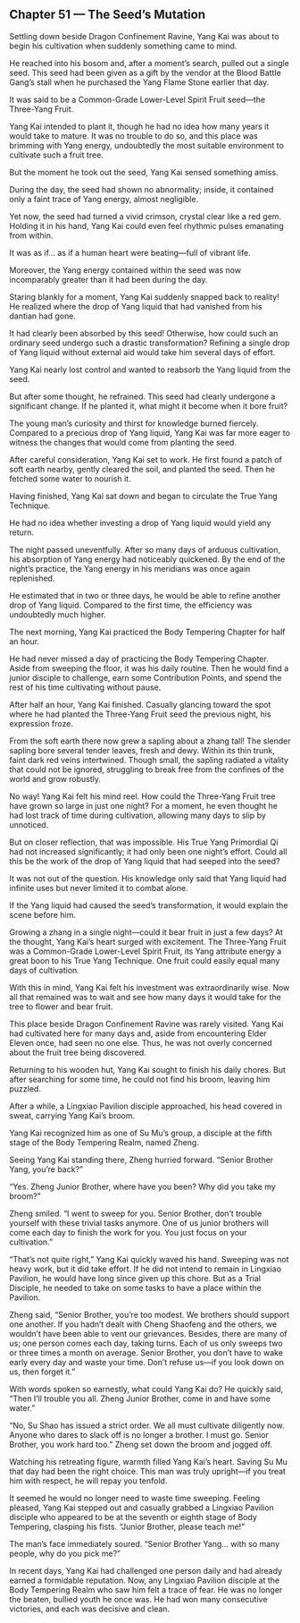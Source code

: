## Chapter 51 — The Seed’s Mutation

Settling down beside Dragon Confinement Ravine, Yang Kai was about to begin his cultivation when suddenly something came to mind.

He reached into his bosom and, after a moment’s search, pulled out a single seed. This seed had been given as a gift by the vendor at the Blood Battle Gang’s stall when he purchased the Yang Flame Stone earlier that day.

It was said to be a Common-Grade Lower-Level Spirit Fruit seed—the Three-Yang Fruit.

Yang Kai intended to plant it, though he had no idea how many years it would take to mature. It was no trouble to do so, and this place was brimming with Yang energy, undoubtedly the most suitable environment to cultivate such a fruit tree.

But the moment he took out the seed, Yang Kai sensed something amiss.

During the day, the seed had shown no abnormality; inside, it contained only a faint trace of Yang energy, almost negligible.

Yet now, the seed had turned a vivid crimson, crystal clear like a red gem. Holding it in his hand, Yang Kai could even feel rhythmic pulses emanating from within.

It was as if... as if a human heart were beating—full of vibrant life.

Moreover, the Yang energy contained within the seed was now incomparably greater than it had been during the day.

Staring blankly for a moment, Yang Kai suddenly snapped back to reality! He realized where the drop of Yang liquid that had vanished from his dantian had gone.

It had clearly been absorbed by this seed! Otherwise, how could such an ordinary seed undergo such a drastic transformation? Refining a single drop of Yang liquid without external aid would take him several days of effort.

Yang Kai nearly lost control and wanted to reabsorb the Yang liquid from the seed.

But after some thought, he refrained. This seed had clearly undergone a significant change. If he planted it, what might it become when it bore fruit?

The young man’s curiosity and thirst for knowledge burned fiercely. Compared to a precious drop of Yang liquid, Yang Kai was far more eager to witness the changes that would come from planting the seed.

After careful consideration, Yang Kai set to work. He first found a patch of soft earth nearby, gently cleared the soil, and planted the seed. Then he fetched some water to nourish it.

Having finished, Yang Kai sat down and began to circulate the True Yang Technique.

He had no idea whether investing a drop of Yang liquid would yield any return.

The night passed uneventfully. After so many days of arduous cultivation, his absorption of Yang energy had noticeably quickened. By the end of the night’s practice, the Yang energy in his meridians was once again replenished.

He estimated that in two or three days, he would be able to refine another drop of Yang liquid. Compared to the first time, the efficiency was undoubtedly much higher.

The next morning, Yang Kai practiced the Body Tempering Chapter for half an hour.

He had never missed a day of practicing the Body Tempering Chapter. Aside from sweeping the floor, it was his daily routine. Then he would find a junior disciple to challenge, earn some Contribution Points, and spend the rest of his time cultivating without pause.

After half an hour, Yang Kai finished. Casually glancing toward the spot where he had planted the Three-Yang Fruit seed the previous night, his expression froze.

From the soft earth there now grew a sapling about a zhang tall! The slender sapling bore several tender leaves, fresh and dewy. Within its thin trunk, faint dark red veins intertwined. Though small, the sapling radiated a vitality that could not be ignored, struggling to break free from the confines of the world and grow robustly.

No way! Yang Kai felt his mind reel. How could the Three-Yang Fruit tree have grown so large in just one night? For a moment, he even thought he had lost track of time during cultivation, allowing many days to slip by unnoticed.

But on closer reflection, that was impossible. His True Yang Primordial Qi had not increased significantly; it had only been one night’s effort. Could all this be the work of the drop of Yang liquid that had seeped into the seed?

It was not out of the question. His knowledge only said that Yang liquid had infinite uses but never limited it to combat alone.

If the Yang liquid had caused the seed’s transformation, it would explain the scene before him.

Growing a zhang in a single night—could it bear fruit in just a few days? At the thought, Yang Kai’s heart surged with excitement. The Three-Yang Fruit was a Common-Grade Lower-Level Spirit Fruit, its Yang attribute energy a great boon to his True Yang Technique. One fruit could easily equal many days of cultivation.

With this in mind, Yang Kai felt his investment was extraordinarily wise. Now all that remained was to wait and see how many days it would take for the tree to flower and bear fruit.

This place beside Dragon Confinement Ravine was rarely visited. Yang Kai had cultivated here for many days and, aside from encountering Elder Eleven once, had seen no one else. Thus, he was not overly concerned about the fruit tree being discovered.

Returning to his wooden hut, Yang Kai sought to finish his daily chores. But after searching for some time, he could not find his broom, leaving him puzzled.

After a while, a Lingxiao Pavilion disciple approached, his head covered in sweat, carrying Yang Kai’s broom.

Yang Kai recognized him as one of Su Mu’s group, a disciple at the fifth stage of the Body Tempering Realm, named Zheng.

Seeing Yang Kai standing there, Zheng hurried forward. “Senior Brother Yang, you’re back?”

“Yes. Zheng Junior Brother, where have you been? Why did you take my broom?”

Zheng smiled. “I went to sweep for you. Senior Brother, don’t trouble yourself with these trivial tasks anymore. One of us junior brothers will come each day to finish the work for you. You just focus on your cultivation.”

“That’s not quite right,” Yang Kai quickly waved his hand. Sweeping was not heavy work, but it did take effort. If he did not intend to remain in Lingxiao Pavilion, he would have long since given up this chore. But as a Trial Disciple, he needed to take on some tasks to have a place within the Pavilion.

Zheng said, “Senior Brother, you’re too modest. We brothers should support one another. If you hadn’t dealt with Cheng Shaofeng and the others, we wouldn’t have been able to vent our grievances. Besides, there are many of us; one person comes each day, taking turns. Each of us only sweeps two or three times a month on average. Senior Brother, you don’t have to wake early every day and waste your time. Don’t refuse us—if you look down on us, then forget it.”

With words spoken so earnestly, what could Yang Kai do? He quickly said, “Then I’ll trouble you all. Zheng Junior Brother, come in and have some water.”

“No, Su Shao has issued a strict order. We all must cultivate diligently now. Anyone who dares to slack off is no longer a brother. I must go. Senior Brother, you work hard too.” Zheng set down the broom and jogged off.

Watching his retreating figure, warmth filled Yang Kai’s heart. Saving Su Mu that day had been the right choice. This man was truly upright—if you treat him with respect, he will repay you tenfold.

It seemed he would no longer need to waste time sweeping. Feeling pleased, Yang Kai stepped out and casually grabbed a Lingxiao Pavilion disciple who appeared to be at the seventh or eighth stage of Body Tempering, clasping his fists. “Junior Brother, please teach me!”

The man’s face immediately soured. “Senior Brother Yang… with so many people, why do you pick me?”

In recent days, Yang Kai had challenged one person daily and had already earned a formidable reputation. Now, any Lingxiao Pavilion disciple at the Body Tempering Realm who saw him felt a trace of fear. He was no longer the beaten, bullied youth he once was. He had won many consecutive victories, and each was decisive and clean.